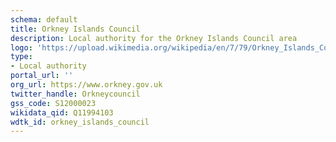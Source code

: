 ```yaml
---
schema: default
title: Orkney Islands Council
description: Local authority for the Orkney Islands Council area 
logo: 'https://upload.wikimedia.org/wikipedia/en/7/79/Orkney_Islands_Council.svg'
type:
- Local authority
portal_url: ''
org_url: https://www.orkney.gov.uk
twitter_handle: Orkneycouncil
gss_code: S12000023
wikidata_qid: Q11994103
wdtk_id: orkney_islands_council
---
```

